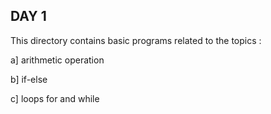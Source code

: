 ## DAY 1

This directory contains basic programs related to the topics :

a] arithmetic operation

b] if-else

c] loops for and while

